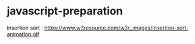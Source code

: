 # javascript-preparation



insertion sort : 
 https://www.w3resource.com/w3r_images/Insertion-sort-animation.gif
